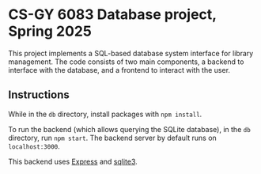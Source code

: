 # CS-GY 6083 Database project, Spring 2025

This project implements a SQL-based database system interface for library management. The code consists of two main components, a backend to interface with the database, and a frontend to interact with the user.

## Instructions

While in the `db` directory, install packages with `npm install`.

To run the backend (which allows querying the SQLite database), in the `db` directory, run `npm start`. The backend server by default runs on `localhost:3000`.

This backend uses [Express](https://expressjs.com/) and [sqlite3](https://www.npmjs.com/package/sqlite3).
